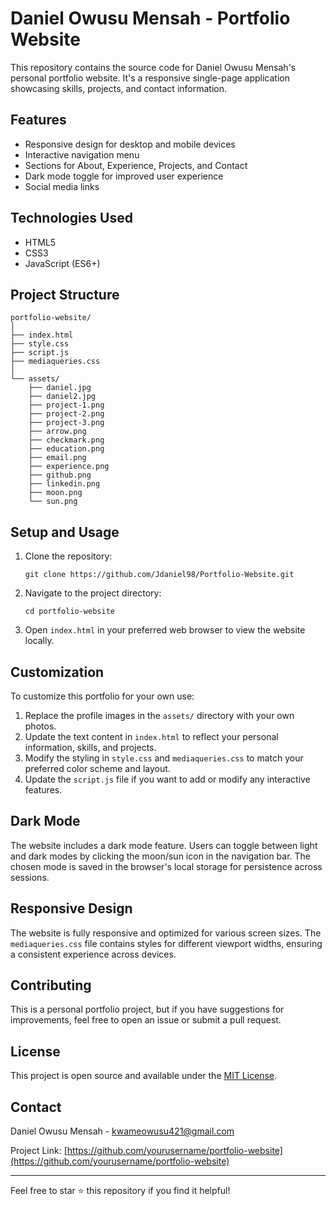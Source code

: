 # Daniel Owusu Mensah - Portfolio Website

This repository contains the source code for Daniel Owusu Mensah's personal portfolio website. It's a responsive single-page application showcasing skills, projects, and contact information.

## Features

- Responsive design for desktop and mobile devices
- Interactive navigation menu
- Sections for About, Experience, Projects, and Contact
- Dark mode toggle for improved user experience
- Social media links

## Technologies Used

- HTML5
- CSS3
- JavaScript (ES6+)

## Project Structure

```
portfolio-website/
│
├── index.html
├── style.css
├── script.js
├── mediaqueries.css
│
└── assets/
    ├── daniel.jpg
    ├── daniel2.jpg
    ├── project-1.png
    ├── project-2.png
    ├── project-3.png
    ├── arrow.png
    ├── checkmark.png
    ├── education.png
    ├── email.png
    ├── experience.png
    ├── github.png
    ├── linkedin.png
    ├── moon.png
    └── sun.png
```

## Setup and Usage

1. Clone the repository:
   ```
   git clone https://github.com/Jdaniel98/Portfolio-Website.git
   ```

2. Navigate to the project directory:
   ```
   cd portfolio-website
   ```

3. Open `index.html` in your preferred web browser to view the website locally.

## Customization

To customize this portfolio for your own use:

1. Replace the profile images in the `assets/` directory with your own photos.
2. Update the text content in `index.html` to reflect your personal information, skills, and projects.
3. Modify the styling in `style.css` and `mediaqueries.css` to match your preferred color scheme and layout.
4. Update the `script.js` file if you want to add or modify any interactive features.

## Dark Mode

The website includes a dark mode feature. Users can toggle between light and dark modes by clicking the moon/sun icon in the navigation bar. The chosen mode is saved in the browser's local storage for persistence across sessions.

## Responsive Design

The website is fully responsive and optimized for various screen sizes. The `mediaqueries.css` file contains styles for different viewport widths, ensuring a consistent experience across devices.

## Contributing

This is a personal portfolio project, but if you have suggestions for improvements, feel free to open an issue or submit a pull request.

## License

This project is open source and available under the [MIT License](LICENSE).

## Contact

Daniel Owusu Mensah - [kwameowusu421@gmail.com](mailto:kwameowusu421@gmail.com)

Project Link: [https://github.com/yourusername/portfolio-website](https://github.com/yourusername/portfolio-website)

---

Feel free to star ⭐ this repository if you find it helpful!
 
